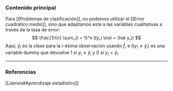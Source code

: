 ### Contenido principal

Para [[Problemas de clasificación]], no podemos utilizar el [[Error cuadrático medio]], sino que adaptamos este a las variables cualitativas a través de la tasa de error:
$$ \frac{1}{n} \sum_{i = 1}^n I(y_i \not = \hat y_i) $$
Aquí, $\hat y_i$ es la clase para la $i$-ésima observación usando $\hat f$, e $I(y_1 \not = \hat y_i)$ es una variable dummy que devuelve 1 si $y_i \not = \hat y_i$ y 0 si $y_i = \hat y_i$.


--- 
### Referencias

[[James#Aprendizaje estadístico]]